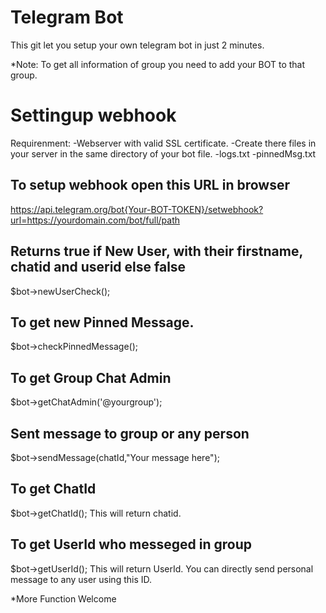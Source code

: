 # Telegram Bot
This git let you setup your own telegram bot in just 2 minutes.

*Note: To get all information of group you need to add your BOT to that group. 

# Settingup webhook
Requirenment:
  -Webserver with valid SSL certificate.
  -Create there files in your server in the same directory of your bot file.
    -logs.txt
    -pinnedMsg.txt

## To setup webhook open this URL in browser
https://api.telegram.org/bot{Your-BOT-TOKEN}/setwebhook?url=https://yourdomain.com/bot/full/path

## Returns true if New User, with their firstname, chatid and userid else false
$bot->newUserCheck();

## To get new Pinned Message.
$bot->checkPinnedMessage();

## To get Group Chat Admin
$bot->getChatAdmin('@yourgroup');

## Sent message to group or any person
$bot->sendMessage(chatId,"Your message here");

## To get ChatId
$bot->getChatId();
This will return chatid.

## To get UserId who messeged in group
$bot->getUserId();
This will return UserId. You can directly send personal message to any user using this ID.

*More Function Welcome
